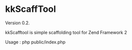 kkScaffTool
===========

Version 0.2.

kkScafftool is simple scaffolding tool for Zend Framework 2 

Usage : php public/index.php <ModuleName> <TableName> <ModelName>




